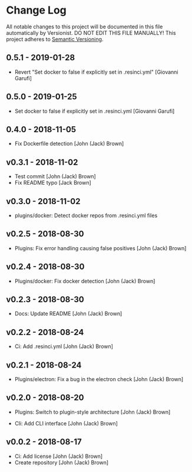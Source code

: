 # Change Log

All notable changes to this project will be documented in this file
automatically by Versionist. DO NOT EDIT THIS FILE MANUALLY!
This project adheres to [Semantic Versioning](http://semver.org/).

## 0.5.1 - 2019-01-28

* Revert "Set docker to false if explicitly set in .resinci.yml" [Giovanni Garufi]

## 0.5.0 - 2019-01-25

* Set docker to false if explicitly set in .resinci.yml [Giovanni Garufi]

## 0.4.0 - 2018-11-05

* Fix Dockerfile detection [John (Jack) Brown]

## v0.3.1 - 2018-11-02

* Test commit [John (Jack) Brown]
* Fix README typo [Jack Brown]

## v0.3.0 - 2018-11-02

* plugins/docker: Detect docker repos from .resinci.yml files

## v0.2.5 - 2018-08-30

* Plugins: Fix error handling causing false positives [John (Jack) Brown]

## v0.2.4 - 2018-08-30

* Plugins/docker: Fix docker detection [John (Jack) Brown]

## v0.2.3 - 2018-08-30

* Docs: Update README [John (Jack) Brown]

## v0.2.2 - 2018-08-24

* Ci: Add .resinci.yml [John (Jack) Brown]

## v0.2.1 - 2018-08-24

* Plugins/electron: Fix a bug in the electron check [John (Jack) Brown]

## v0.2.0 - 2018-08-20

* Plugins: Switch to plugin-style architecture [John (Jack) Brown]

* Cli: Add CLI interface [John (Jack) Brown]

## v0.0.2 - 2018-08-17

* Ci: Add license [John (Jack) Brown]
* Create repository [John (Jack) Brown]

